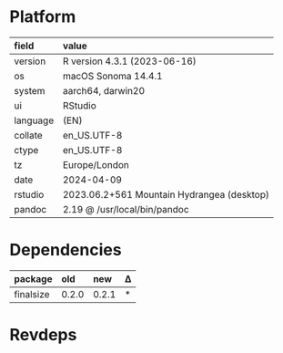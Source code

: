 # Platform

|field    |value                                      |
|:--------|:------------------------------------------|
|version  |R version 4.3.1 (2023-06-16)               |
|os       |macOS Sonoma 14.4.1                        |
|system   |aarch64, darwin20                          |
|ui       |RStudio                                    |
|language |(EN)                                       |
|collate  |en_US.UTF-8                                |
|ctype    |en_US.UTF-8                                |
|tz       |Europe/London                              |
|date     |2024-04-09                                 |
|rstudio  |2023.06.2+561 Mountain Hydrangea (desktop) |
|pandoc   |2.19 @ /usr/local/bin/pandoc               |

# Dependencies

|package   |old   |new   |Δ  |
|:---------|:-----|:-----|:--|
|finalsize |0.2.0 |0.2.1 |*  |

# Revdeps

